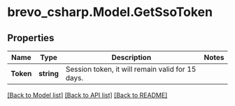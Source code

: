 # brevo_csharp.Model.GetSsoToken
## Properties

Name | Type | Description | Notes
------------ | ------------- | ------------- | -------------
**Token** | **string** | Session token, it will remain valid for 15 days. | 

[[Back to Model list]](../README.md#documentation-for-models) [[Back to API list]](../README.md#documentation-for-api-endpoints) [[Back to README]](../README.md)


